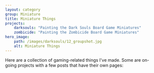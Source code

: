```yaml
---
layout: category
group: Miniature
title: Miniature Things
projects:
    darksouls: "Painting the Dark Souls Board Game Miniatures"
    zombicide: "Painting the Zombicide Board Game Miniatures"
hero_image: 
    path: /images/darksouls/12_groupshot.jpg
    alt: Miniature Things
---
```


Here are a collection of gaming-related things I've made. Some are on-going projects with a few posts that have their own pages:
